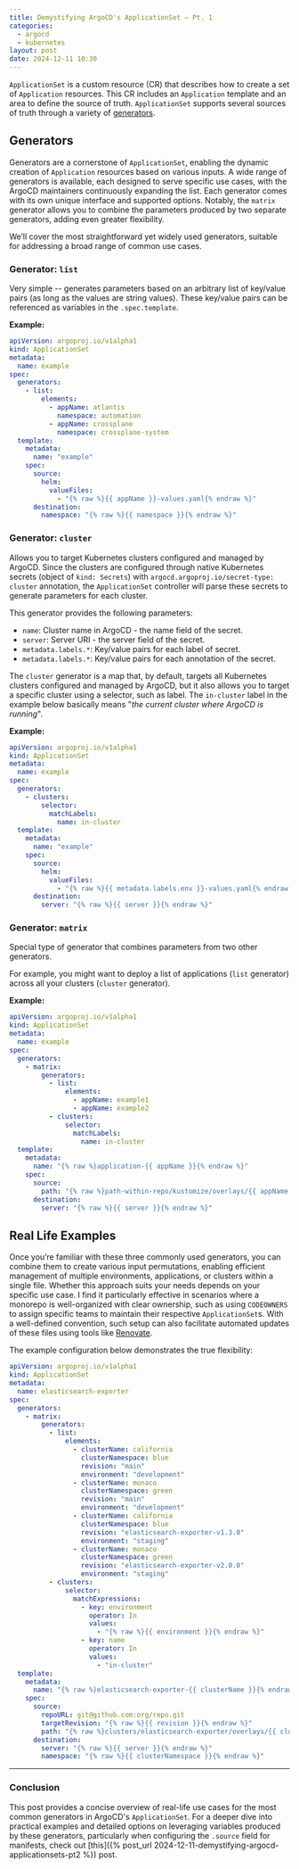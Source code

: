```yaml
---
title: Demystifying ArgoCD's ApplicationSet — Pt. 1
categories:
  - argocd
  - kubernetes
layout: post
date: 2024-12-11 10:30
---
```


`ApplicationSet` is a custom resource (CR) that describes how to create a set
of `Application` resources. This CR includes an `Application` template and an
area to define the source of truth. `ApplicationSet` supports several sources
of truth through a variety of
[generators](https://argo-cd.readthedocs.io/en/stable/operator-manual/applicationset/Generators).

## Generators

Generators are a cornerstone of `ApplicationSet`, enabling the dynamic creation
of `Application` resources based on various inputs. A wide range of generators
is available, each designed to serve specific use cases, with the ArgoCD
maintainers continuously expanding the list. Each generator comes with its own
unique interface and supported options. Notably, the `matrix` generator allows
you to combine the parameters produced by two separate generators, adding even
greater flexibility.

We’ll cover the most straightforward yet widely used generators, suitable for
addressing a broad range of common use cases.

### Generator: `list`

Very simple -- generates parameters based on an arbitrary list of key/value
pairs (as long as the values are string values). These key/value pairs can be
referenced as variables in the `.spec.template`.

**Example:**

```yaml
apiVersion: argoproj.io/v1alpha1
kind: ApplicationSet
metadata:
  name: example
spec:
  generators:
    - list:
        elements:
          - appName: atlantis
            namespace: automation
          - appName: crossplane
            namespace: crossplane-system
  template:
    metadata:
      name: "example"
    spec:
      source:
        helm:
          valueFiles:
            - "{% raw %}{{ appName }}-values.yaml{% endraw %}"
      destination:
        namespace: "{% raw %}{{ namespace }}{% endraw %}"
```

### Generator: `cluster`

Allows you to target Kubernetes clusters configured and managed by ArgoCD.
Since the clusters are configured through native Kubernetes secrets (object of
`kind: Secrets`) with `argocd.argoproj.io/secret-type: cluster` annotation, the
`ApplicationSet` controller will parse these secrets to generate parameters for
each cluster.

This generator provides the following parameters:

- `name`: Cluster name in ArgoCD - the name field of the secret.
- `server`: Server URI - the server field of the secret.
- `metadata.labels.*`: Key/value pairs for each label of secret.
- `metadata.labels.*`: Key/value pairs for each annotation of the secret.

The `cluster` generator is a map that, by default, targets all Kubernetes
clusters configured and managed by ArgoCD, but it also allows you to target a
specific cluster using a selector, such as label. The `in-cluster` label in the
example below basically means "_the current cluster where ArgoCD is running_".

**Example:**

```yaml
apiVersion: argoproj.io/v1alpha1
kind: ApplicationSet
metadata:
  name: example
spec:
  generators:
    - clusters:
        selector:
          matchLabels:
            name: in-cluster
  template:
    metadata:
      name: "example"
    spec:
      source:
        helm:
          valueFiles:
            - "{% raw %}{{ metadata.labels.env }}-values.yaml{% endraw %}"
      destination:
        server: "{% raw %}{{ server }}{% endraw %}"
```

### Generator: `matrix`

Special type of generator that combines parameters from two other generators.

For example, you might want to deploy a list of applications (`list` generator)
across all your clusters (`cluster` generator).

**Example:**

```yaml
apiVersion: argoproj.io/v1alpha1
kind: ApplicationSet
metadata:
  name: example
spec:
  generators:
    - matrix:
        generators:
          - list:
              elements:
                - appName: example1
                - appName: example2
          - clusters:
              selector:
                matchLabels:
                  name: in-cluster
  template:
    metadata:
      name: "{% raw %}application-{{ appName }}{% endraw %}"
    spec:
      source:
        path: "{% raw %}path-within-repo/kustomize/overlays/{{ appName }}{% endraw %}"
      destination:
        server: "{% raw %}{{ server }}{% endraw %}"
```

## Real Life Examples

Once you’re familiar with these three commonly used generators, you can combine
them to create various input permutations, enabling efficient management of
multiple environments, applications, or clusters within a single file. Whether
this approach suits your needs depends on your specific use case. I find it
particularly effective in scenarios where a monorepo is well-organized with
clear ownership, such as using `CODEOWNERS` to assign specific teams to
maintain their respective `ApplicationSet`s. With a well-defined convention,
such setup can also facilitate automated updates of these files using tools
like [Renovate](https://mend.io/renovate).

The example configuration below demonstrates the true flexibility:

```yaml
apiVersion: argoproj.io/v1alpha1
kind: ApplicationSet
metadata:
  name: elasticsearch-exporter
spec:
  generators:
    - matrix:
        generators:
          - list:
              elements:
                - clusterName: california
                  clusterNamespace: blue
                  revision: "main"
                  environment: "development"
                - clusterName: monaco
                  clusterNamespace: green
                  revision: "main"
                  environment: "development"
                - clusterName: california
                  clusterNamespace: blue
                  revision: "elasticsearch-exporter-v1.3.0"
                  environment: "staging"
                - clusterName: monaco
                  clusterNamespace: green
                  revision: "elasticsearch-exporter-v2.0.0"
                  environment: "staging"
          - clusters:
              selector:
                matchExpressions:
                  - key: environment
                    operator: In
                    values:
                      - "{% raw %}{{ environment }}{% endraw %}"
                  - key: name
                    operator: In
                    values:
                      - "in-cluster"
  template:
    metadata:
      name: "{% raw %}elasticsearch-exporter-{{ clusterName }}{% endraw %}"
    spec:
      source:
        repoURL: git@github.com:org/repo.git
        targetRevision: "{% raw %}{{ revision }}{% endraw %}"
        path: "{% raw %}clusters/elasticsearch-exporter/overlays/{{ clusterName }}{% endraw %}"
      destination:
        server: "{% raw %}{{ server }}{% endraw %}"
        namespace: "{% raw %}{{ clusterNamespace }}{% endraw %}"
```

---

### Conclusion

This post provides a concise overview of real-life use cases for the most
common generators in ArgoCD's `ApplicationSet`. For a deeper dive into
practical examples and detailed options on leveraging variables produced by
these generators, particularly when configuring the `.source` field for
manifests, check out [this]({% post_url
2024-12-11-demystifying-argocd-applicationsets-pt2 %}) post.

